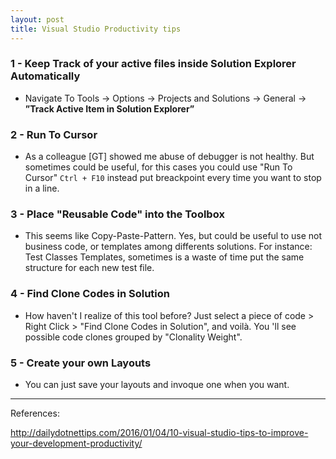 ```yaml
---
layout: post
title: Visual Studio Productivity tips
---
```


### 1 - Keep Track of your active files inside Solution Explorer Automatically

- Navigate To Tools -> Options -> Projects and Solutions -> General -> **”Track Active Item in Solution Explorer”**

### 2 - Run To Cursor

-  As a colleague [GT] showed me abuse of debugger is not healthy. But sometimes could be useful, for this cases you could use "Run To Cursor" `Ctrl + F10` instead put breackpoint every time you want to stop in a line.

### 3 - Place "Reusable Code" into the Toolbox

- This seems like Copy-Paste-Pattern. Yes, but could be useful to use not business code, or templates among differents solutions. For instance: Test Classes Templates, sometimes is a waste of time put the same structure for each new test file.

### 4 - Find Clone Codes in Solution

- How haven't I realize of this tool before? Just select a piece of code > Right Click > "Find Clone Codes in Solution", and voilà. You 'll see possible code clones grouped by "Clonality Weight".

### 5 - Create your own Layouts

- You can just save your layouts and invoque one when you want.

---
References:

http://dailydotnettips.com/2016/01/04/10-visual-studio-tips-to-improve-your-development-productivity/
